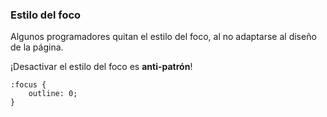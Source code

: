 ### Estilo del foco

Algunos programadores quitan el estilo del foco, al no adaptarse al diseño de la página.

¡Desactivar el estilo del foco es __anti-patrón__!

```
:focus {
    outline: 0;
}
```